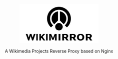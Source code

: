 <div align="center"><img src="https://github.com/AnYiEE/nginx-wikimirror/blob/master/wikimirror.png" alt="nginx-wikimirror" style="width:50%"></div>
<p align="center">A Wikimedia Projects Reverse Proxy based on Nginx</p>
